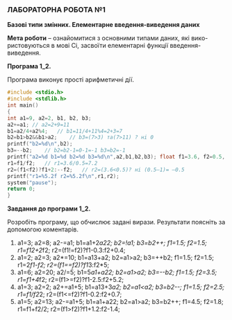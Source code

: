 ﻿### ЛАБОРАТОРНА РОБОТА №1
**Базові типи змінних. Елементарне введення-виведення даних**

**Мета роботи** – ознайомитися з основними типами даних, які вико-
ристовуються в мові Сі, засвоїти елементарні функції введення-виведення.


**Програма 1_2.** 

Програма виконує прості арифметичні дії.
```c
#include <stdio.h> 
#include <stdlib.h> 
int main()
{
int a1=9, a2=2, b1, b2, b3; 
a2+=a1;	// a2=2+9=11
b1=a2/4+a2%4;	// b1=11/4+11%4=2+3=7
b2=b1>b2&&b1>a2;	// b3=(7>3) та(7>11) ? нi 0
printf("b2=%d\n",b2);
b3=--b2;	// b2=b2-1=0-1=-1 b3=b2=-1
printf("a2=%d b1=%d b2=%d b3=%d\n",a2,b1,b2,b3); float f1=3.6, f2=0.5, r1, r2;
r1=f1/f2;	// r1=3.6/0.5=7.2
r2=(f1<f2)?f1+2:--f2;	// r2=(3.6<0.5)? нi (0.5–1)= –0.5
printf("r1=%5.2f r2=%5.2f\n",r1,r2);
system("pause");
return 0;
}
```
 
**Завдання до програми 1_2.**

Розробіть програму, що обчислює задані вирази. Результати поясніть за допомогою коментарів.
1.	a1=3; a2=8; a2-=a1; b1=a1+2*a22; b2=!a1; b3=b2++; f1=1.5; f2=1.5; r1=f12+2*f2; r2=(f1!=f2)?f1-0.3:f2+0.4;
2.	a1=2; a2=3; a2*=10; b1=a13+a2; b2=a1>a2; b3=++b2; f1=1.5; f2=1.5; r1=2*f1-f2; r2=(f1==f2)?f1*3:f2*5;
3.	a1=6; a2=20; a2/=5; b1=5*a1+a22; b2=a1>a2; b3=--b2; f1=1.5; f2=3.5; r1=f1+4*f2; r2=(f1>=f2)?f1-2.5:f2+5.2;
4.	a1=3; a2=2; a2+=a1+5; b1=a13+3*a2; b2=a1<a2; b3=b2--; f1=1.5; f2=2.5; r1=f1/f2*2; r2=(f1<=f2)?f1-0.2:f2+0.7;
5.	a1=5; a2=13; a2-=a1+5; b1=a1+a22; b2=a1>a2; b3=b2++; f1=4.5; f2=1.8; r1=f1+f2/2; r2=(f1>f2)?f1+1.2:f2-1.4;
